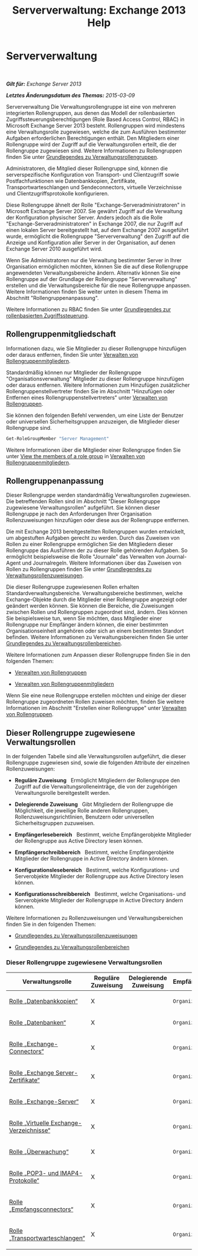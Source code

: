 ﻿---
title: 'Serververwaltung: Exchange 2013 Help'
TOCTitle: Serververwaltung
ms:assetid: 30cbc4de-adb3-42e8-922f-7661095bdb8c
ms:mtpsurl: https://technet.microsoft.com/de-de/library/Dd876866(v=EXCHG.150)
ms:contentKeyID: 50475415
ms.date: 04/24/2018
mtps_version: v=EXCHG.150
ms.translationtype: HT
---

# Serververwaltung

 

_**Gilt für:** Exchange Server 2013_

_**Letztes Änderungsdatum des Themas:** 2015-03-09_

Serververwaltung Die Verwaltungsrollengruppe ist eine von mehreren integrierten Rollengruppen, aus denen das Modell der rollenbasierten Zugriffssteuerungsberechtigungen (Role Based Access Control, RBAC) in Microsoft Exchange Server 2013 besteht. Rollengruppen wird mindestens eine Verwaltungsrolle zugewiesen, welche die zum Ausführen bestimmter Aufgaben erforderlichen Berechtigungen enthält. Den Mitgliedern einer Rollengruppe wird der Zugriff auf die Verwaltungsrollen erteilt, die der Rollengruppe zugewiesen sind. Weitere Informationen zu Rollengruppen finden Sie unter [Grundlegendes zu Verwaltungsrollengruppen](understanding-management-role-groups-exchange-2013-help.md).

Administratoren, die Mitglied dieser Rollengruppe sind, können die serverspezifische Konfiguration von Transport- und Clientzugriff sowie Postfachfunktionen wie Datenbankkopien, Zertifikate, Transportwarteschlangen und Sendeconnectors, virtuelle Verzeichnisse und Clientzugriffsprotokolle konfigurieren.

Diese Rollengruppe ähnelt der Rolle "Exchange-Serveradministratoren" in Microsoft Exchange Server 2007. Sie gewährt Zugriff auf die Verwaltung der Konfiguration physischer Server. Anders jedoch als die Rolle "Exchange-Serveradministratoren" in Exchange 2007, die nur Zugriff auf einen lokalen Server bereitgestellt hat, auf dem Exchange 2007 ausgeführt wurde, ermöglicht die Rollengruppe "Serververwaltung" den Zugriff auf die Anzeige und Konfiguration aller Server in der Organisation, auf denen Exchange Server 2010 ausgeführt wird.

Wenn Sie Administratoren nur die Verwaltung bestimmter Server in Ihrer Organisation ermöglichen möchten, können Sie die auf diese Rollengruppe angewendeten Verwaltungsbereiche ändern. Alternativ können Sie eine Rollengruppe auf der Grundlage der Rollengruppe "Serververwaltung" erstellen und die Verwaltungsbereiche für die neue Rollengruppe anpassen. Weitere Informationen finden Sie weiter unten in diesem Thema im Abschnitt "Rollengruppenanpassung".

Weitere Informationen zu RBAC finden Sie unter [Grundlegendes zur rollenbasierten Zugriffssteuerung](understanding-role-based-access-control-exchange-2013-help.md).

## Rollengruppenmitgliedschaft

Informationen dazu, wie Sie Mitglieder zu dieser Rollengruppe hinzufügen oder daraus entfernen, finden Sie unter [Verwalten von Rollengruppenmitgliedern](manage-role-group-members-exchange-2013-help.md).

Standardmäßig können nur Mitglieder der Rollengruppe "Organisationsverwaltung" Mitglieder zu dieser Rollengruppe hinzufügen oder daraus entfernen. Weitere Informationen zum Hinzufügen zusätzlicher Rollengruppenstellvertreter finden Sie im Abschnitt "Hinzufügen oder Entfernen eines Rollengruppenstellvertreters" unter [Verwalten von Rollengruppen](manage-role-groups-exchange-2013-help.md).

Sie können den folgenden Befehl verwenden, um eine Liste der Benutzer oder universellen Sicherheitsgruppen anzuzeigen, die Mitglieder dieser Rollengruppe sind.

```powershell
Get-RoleGroupMember "Server Management"
```

Weitere Informationen über die Mitglieder einer Rollengruppe finden Sie unter [View the members of a role group](manage-role-group-members-exchange-2013-help.md) in [Verwalten von Rollengruppenmitgliedern](manage-role-group-members-exchange-2013-help.md).

## Rollengruppenanpassung

Dieser Rollengruppe werden standardmäßig Verwaltungsrollen zugewiesen. Die betreffenden Rollen sind im Abschnitt "Dieser Rollengruppe zugewiesene Verwaltungsrollen" aufgeführt. Sie können dieser Rollengruppe je nach den Anforderungen Ihrer Organisation Rollenzuweisungen hinzufügen oder diese aus der Rollengruppe entfernen.

Die mit Exchange 2013 bereitgestellten Rollengruppen wurden entwickelt, um abgestuften Aufgaben gerecht zu werden. Durch das Zuweisen von Rollen zu einer Rollengruppe ermöglichen Sie den Mitgliedern dieser Rollengruppe das Ausführen der zu dieser Rolle gehörenden Aufgaben. So ermöglicht beispielsweise die Rolle "Journale" das Verwalten von Journal-Agent und Journalregeln. Weitere Informationen über das Zuweisen von Rollen zu Rollengruppen finden Sie unter [Grundlegendes zu Verwaltungsrollenzuweisungen](understanding-management-role-assignments-exchange-2013-help.md).

Die dieser Rollengruppe zugewiesenen Rollen erhalten Standardverwaltungsbereiche. Verwaltungsbereiche bestimmen, welche Exchange-Objekte durch die Mitglieder einer Rollengruppe angezeigt oder geändert werden können. Sie können die Bereiche, die Zuweisungen zwischen Rollen und Rollengruppen zugeordnet sind, ändern. Dies können Sie beispielsweise tun, wenn Sie möchten, dass Mitglieder einer Rollengruppe nur Empfänger ändern können, die einer bestimmten Organisationseinheit angehören oder sich an einem bestimmten Standort befinden. Weitere Informationen zu Verwaltungsbereichen finden Sie unter [Grundlegendes zu Verwaltungsrollenbereichen](understanding-management-role-scopes-exchange-2013-help.md).

Weitere Informationen zum Anpassen dieser Rollengruppe finden Sie in den folgenden Themen:

  - [Verwalten von Rollengruppen](manage-role-groups-exchange-2013-help.md)

  - [Verwalten von Rollengruppenmitgliedern](manage-role-group-members-exchange-2013-help.md)

Wenn Sie eine neue Rollengruppe erstellen möchten und einige der dieser Rollengruppe zugeordneten Rollen zuweisen möchten, finden Sie weitere Informationen im Abschnitt "Erstellen einer Rollengruppe" unter [Verwalten von Rollengruppen](manage-role-groups-exchange-2013-help.md).

## Dieser Rollengruppe zugewiesene Verwaltungsrollen

In der folgenden Tabelle sind alle Verwaltungsrollen aufgeführt, die dieser Rollengruppe zugewiesen sind, sowie die folgenden Attribute der einzelnen Rollenzuweisungen:

  - **Reguläre Zuweisung**   Ermöglicht Mitgliedern der Rollengruppe den Zugriff auf die Verwaltungsrolleneinträge, die von der zugehörigen Verwaltungsrolle bereitgestellt werden.

  - **Delegierende Zuweisung**   Gibt Mitgliedern der Rollengruppe die Möglichkeit, die jeweilige Rolle anderen Rollengruppen, Rollenzuweisungsrichtlinien, Benutzern oder universellen Sicherheitsgruppen zuzuweisen.

  - **Empfängerlesebereich**   Bestimmt, welche Empfängerobjekte Mitglieder der Rollengruppe aus Active Directory lesen können.

  - **Empfängerschreibbereich**   Bestimmt, welche Empfängerobjekte Mitglieder der Rollengruppe in Active Directory ändern können.

  - **Konfigurationslesebereich**   Bestimmt, welche Konfigurations- und Serverobjekte Mitglieder der Rollengruppe aus Active Directory lesen können.

  - **Konfigurationsschreibbereich**   Bestimmt, welche Organisations- und Serverobjekte Mitglieder der Rollengruppe in Active Directory ändern können.

Weitere Informationen zu Rollenzuweisungen und Verwaltungsbereichen finden Sie in den folgenden Themen:

  - [Grundlegendes zu Verwaltungsrollenzuweisungen](understanding-management-role-assignments-exchange-2013-help.md)

  - [Grundlegendes zu Verwaltungsrollenbereichen](understanding-management-role-scopes-exchange-2013-help.md)

### Dieser Rollengruppe zugewiesene Verwaltungsrollen

<table style="width:100%;">
<colgroup>
<col style="width: 14%" />
<col style="width: 14%" />
<col style="width: 14%" />
<col style="width: 14%" />
<col style="width: 14%" />
<col style="width: 14%" />
<col style="width: 14%" />
</colgroup>
<thead>
<tr class="header">
<th>Verwaltungsrolle</th>
<th>Reguläre Zuweisung</th>
<th>Delegierende Zuweisung</th>
<th>Empfängerlesebereich</th>
<th>Empfängerschreibbereich</th>
<th>Konfigurationslesebereich</th>
<th>Konfigurationsschreibbereich</th>
</tr>
</thead>
<tbody>
<tr class="odd">
<td><p><a href="database-copies-role-exchange-2013-help.md">Rolle „Datenbankkopien“</a></p></td>
<td><p>X</p></td>
<td><p></p></td>
<td><p><code>Organization</code></p></td>
<td><p><code>Organization</code></p></td>
<td><p><code>OrganizationConfig</code></p></td>
<td><p><code>OrganizationConfig</code></p></td>
</tr>
<tr class="even">
<td><p><a href="databases-role-exchange-2013-help.md">Rolle „Datenbanken“</a></p></td>
<td><p>X</p></td>
<td><p></p></td>
<td><p><code>Organization</code></p></td>
<td><p><code>Organization</code></p></td>
<td><p><code>OrganizationConfig</code></p></td>
<td><p><code>OrganizationConfig</code></p></td>
</tr>
<tr class="odd">
<td><p><a href="exchange-connectors-role-exchange-2013-help.md">Rolle „Exchange-Connectors“</a></p></td>
<td><p>X</p></td>
<td><p></p></td>
<td><p><code>Organization</code></p></td>
<td><p><code>Organization</code></p></td>
<td><p><code>OrganizationConfig</code></p></td>
<td><p><code>OrganizationConfig</code></p></td>
</tr>
<tr class="even">
<td><p><a href="exchange-server-certificates-role-exchange-2013-help.md">Rolle „Exchange Server-Zertifikate“</a></p></td>
<td><p>X</p></td>
<td><p></p></td>
<td><p><code>Organization</code></p></td>
<td><p><code>Organization</code></p></td>
<td><p><code>OrganizationConfig</code></p></td>
<td><p><code>OrganizationConfig</code></p></td>
</tr>
<tr class="odd">
<td><p><a href="exchange-servers-role-exchange-2013-help.md">Rolle „Exchange-Server“</a></p></td>
<td><p>X</p></td>
<td><p></p></td>
<td><p><code>Organization</code></p></td>
<td><p><code>Organization</code></p></td>
<td><p><code>OrganizationConfig</code></p></td>
<td><p><code>OrganizationConfig</code></p></td>
</tr>
<tr class="even">
<td><p><a href="exchange-virtual-directories-role-exchange-2013-help.md">Rolle „Virtuelle Exchange-Verzeichnisse“</a></p></td>
<td><p>X</p></td>
<td><p></p></td>
<td><p><code>Organization</code></p></td>
<td><p><code>Organization</code></p></td>
<td><p><code>OrganizationConfig</code></p></td>
<td><p><code>OrganizationConfig</code></p></td>
</tr>
<tr class="odd">
<td><p><a href="monitoring-role-exchange-2013-help.md">Rolle „Überwachung“</a></p></td>
<td><p>X</p></td>
<td><p></p></td>
<td><p><code>Organization</code></p></td>
<td><p><code>Organization</code></p></td>
<td><p><code>OrganizationConfig</code></p></td>
<td><p><code>OrganizationConfig</code></p></td>
</tr>
<tr class="even">
<td><p><a href="pop3-and-imap4-protocols-role-exchange-2013-help.md">Rolle „POP3- und IMAP4-Protokolle“</a></p></td>
<td><p>X</p></td>
<td><p></p></td>
<td><p><code>Organization</code></p></td>
<td><p><code>Organization</code></p></td>
<td><p><code>OrganizationConfig</code></p></td>
<td><p><code>OrganizationConfig</code></p></td>
</tr>
<tr class="odd">
<td><p><a href="receive-connectors-role-exchange-2013-help.md">Rolle „Empfangsconnectors“</a></p></td>
<td><p>X</p></td>
<td><p></p></td>
<td><p><code>Organization</code></p></td>
<td><p><code>Organization</code></p></td>
<td><p><code>OrganizationConfig</code></p></td>
<td><p><code>OrganizationConfig</code></p></td>
</tr>
<tr class="even">
<td><p><a href="transport-queues-role-exchange-2013-help.md">Rolle „Transportwarteschlangen“</a></p></td>
<td><p>X</p></td>
<td><p></p></td>
<td><p><code>Organization</code></p></td>
<td><p><code>Organization</code></p></td>
<td><p><code>OrganizationConfig</code></p></td>
<td><p><code>OrganizationConfig</code></p></td>
</tr>
</tbody>
</table>

